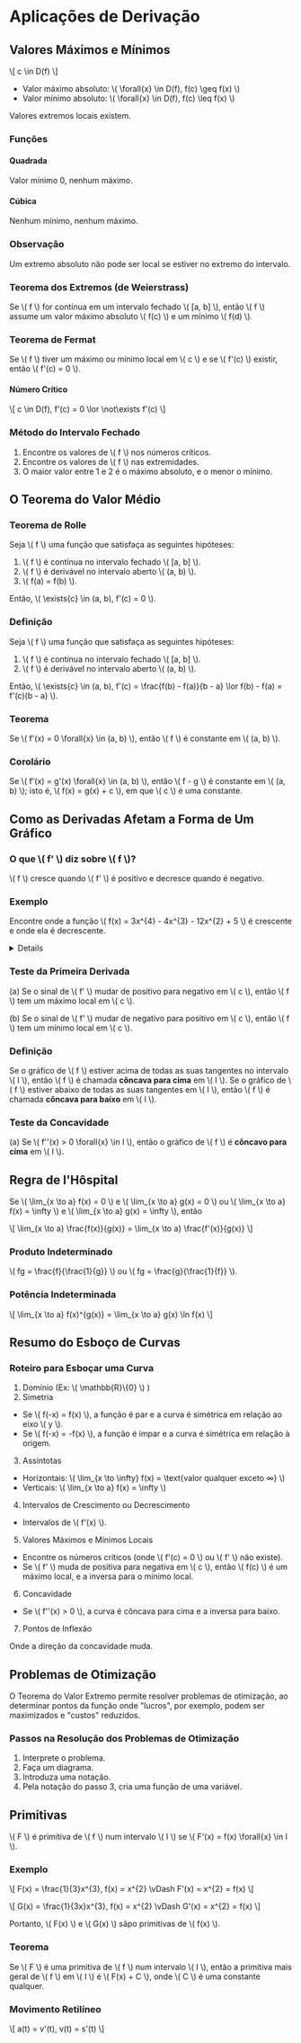 <!-- TODO: Adicionar exemplos do livro! -->

# Aplicações de Derivação

## Valores Máximos e Mínimos

\\[
c \in D(f)
\\]

- Valor máximo absoluto: \\( \forall{x} \in D(f), f(c) \geq f(x) \\)
- Valor mínimo absoluto: \\( \forall{x} \in D(f), f(c) \leq f(x) \\)

Valores extremos locais existem.

### Funções

#### Quadrada

Valor mínimo 0, nenhum máximo.

#### Cúbica

Nenhum mínimo, nenhum máximo.

### Observação

Um extremo absoluto não pode ser local se estiver no extremo do intervalo.

### Teorema dos Extremos (de Weierstrass)

Se \\( f \\) for contínua em um intervalo fechado \\( [a, b] \\), então \\( f \\) assume um valor máximo absoluto \\( f(c) \\) e um mínimo \\( f(d) \\).

### Teorema de Fermat

Se \\( f \\) tiver um máximo ou mínimo local em \\( c \\) e se \\( f'(c) \\) existir, então \\( f'(c) = 0 \\).

#### Número Crítico

\\[
c \in D(f), f'(c) = 0 \lor \not\exists f'(c)
\\]

### Método do Intervalo Fechado

1. Encontre os valores de \\( f \\) nos números críticos.
2. Encontre os valores de \\( f \\) nas extremidades.
3. O maior valor entre 1 e 2 é o máximo absoluto, e o menor o mínimo.

## O Teorema do Valor Médio

### Teorema de Rolle

Seja \\( f \\) uma função que satisfaça as seguintes hipóteses:

1. \\( f \\) é contínua no intervalo fechado \\( [a, b] \\).
2. \\( f \\) é derivável no intervalo aberto \\( (a, b) \\).
3. \\( f(a) = f(b) \\).

Então, \\( \exists{c} \in (a, b), f'(c) = 0 \\).

### Definição

Seja \\( f \\) uma função que satisfaça as seguintes hipóteses:

1. \\( f \\) é contínua no intervalo fechado \\( [a, b] \\).
2. \\( f \\) é derivável no intervalo aberto \\( (a, b) \\).

Então, \\( \exists{c} \in (a, b), f'(c) = \frac{f(b) - f(a)}{b - a} \lor f(b) - f(a) = f'(c)(b - a) \\).

### Teorema

Se \\( f'(x) = 0 \forall{x} \in (a, b) \\), então \\( f \\) é constante em \\( (a, b) \\).

### Corolário

Se \\( f'(x) = g'(x) \forall{x} \in (a, b) \\), então \\( f - g \\) é constante em \\( (a, b) \\); isto é, \\( f(x) = g(x) + c \\), em que \\( c \\) é uma constante.

## Como as Derivadas Afetam a Forma de Um Gráfico

### O que \\( f' \\) diz sobre \\( f \\)?

\\( f \\) cresce quando \\( f' \\) é positivo e decresce quando é negativo.

### Exemplo

Encontre onde a função \\( f(x) = 3x^{4} - 4x^{3} - 12x^{2} + 5 \\) é crescente e onde ela é decrescente.

<details>

\\[
f'(x) = 12x^{3} - 12x^{2} - 24 \implies f'(x) = 12x(x - 2)(x + 1)
\\]

1. Ache os números críticos

-1, 0, 2.

2. Faça uma tabela

| Intervalo  | 12x | x - 2 | x + 1 | f'(x) | f                                   |
|============|=====|=======|=======|=======|=====================================|
| x < -1     | -   | -     | -     | -     | descrescente em (-\\(\infty\\), -1) |
| -1 < x < 0 | -   | -     | +     | +     | crescente em (-1, 0)                |
| 0 < x < 2  | +   | -     | +     | -     | descrescente em (0, 2)              |
| x > 2      | +   | +     | +     | +     | crescente em (2, \\( \infty \\)     |

</details>

### Teste da Primeira Derivada

(a) Se o sinal de \\( f' \\) mudar de positivo para negativo em \\( c \\), então \\( f \\) tem um máximo local em \\( c \\).

(b) Se o sinal de \\( f' \\) mudar de negativo para positivo em \\( c \\), então \\( f \\) tem um mínimo local em \\( c \\).

### Definição

Se o gráfico de \\( f \\) estiver acima de todas as suas tangentes no intervalo \\( I \\), então \\( f \\) é chamada **côncava para cima** em \\( I \\). Se o gráfico de \\( f \\) estiver abaixo de todas as suas tangentes em \\( I \\), então \\( f \\) é chamada **côncava para baixo** em \\( I \\).

### Teste da Concavidade

(a) Se \\( f''(x) > 0 \forall{x} \in I \\), então o gráfico de \\( f \\) é **côncavo para cima** em \\( I \\).

## Regra de l'Hôspital

Se \\( \lim_{x \to a} f(x) = 0 \\) e \\( \lim_{x \to a} g(x) = 0 \\) ou \\( \lim_{x \to a} f(x) = \infty \\) e \\( \lim_{x \to a} g(x) =  \infty \\), então

\\[
\lim_{x \to a} \frac{f(x)}{g(x)} = \lim_{x \to a} \frac{f'(x)}{g(x)}
\\]

### Produto Indeterminado

\\( fg = \frac{f}{\frac{1}{g}} \\) ou \\( fg = \frac{g}{\frac{1}{f}} \\).

### Potência Indeterminada

\\[
\lim_{x \to a} f(x)^{g(x)} = \lim_{x \to a} g(x) \ln f(x)
\\]

## Resumo do Esboço de Curvas

### Roteiro para Esboçar uma Curva

1. Domínio (Ex: \\( \mathbb{R}\\\{0\} \\) )
2. Simetria
- Se \\( f(-x) = f(x) \\), a função é par e a curva é simétrica em relação ao eixo \\( y \\).
- Se \\( f(-x) = -f(x) \\), a função é ímpar e a curva é simétrica em relação à origem.
3. Assíntotas
- Horizontais: \\( \lim_{x \to \infty} f(x) = \text{valor qualquer exceto $\infty$} \\)
- Verticais: \\( \lim_{x \to a} f(x) = \infty \\)
4. Intervalos de Crescimento ou Decrescimento
- Intervalos de \\( f'(x) \\).
5. Valores Máximos e Mínimos Locais
- Encontre os números críticos (onde \\( f'(c) = 0 \\) ou \\( f' \\) não existe).
- Se \\( f' \\) muda de positiva para negativa em \\( c \\), então \\( f(c) \\) é um máximo local, e a inversa para o mínimo local.
6. Concavidade
- Se \\( f''(x) > 0 \\), a curva é côncava para cima e a inversa para baixo.
7. Pontos de Inflexão

Onde a direção da concavidade muda.

## Problemas de Otimização

O Teorema do Valor Extremo permite resolver problemas de otimização, ao determinar pontos da função onde "lucros", por exemplo, podem ser maximizados e "custos" reduzidos.

### Passos na Resolução dos Problemas de Otimização

1. Interprete o problema.
2. Faça um diagrama.
3. Introduza uma notação.
4. Pela notação do passo 3, cria uma função de uma variável.

## Primitivas

\\( F \\) é primitiva de \\( f \\) num intervalo \\( I \\) se \\( F'(x) = f(x) \forall{x} \in I \\).

### Exemplo

\\[
F(x) = \frac{1}{3}x^{3}, f(x) = x^{2} \vDash F'(x) = x^{2} = f(x)
\\]

\\[
G(x) = \frac{1}{3x}x^{3}, f(x) = x^{2} \vDash G'(x) = x^{2} = f(x)
\\]

Portanto, \\( F(x) \\) e \\( G(x) \\) sãpo primitivas de \\( f(x) \\).

### Teorema

Se \\( F \\) é uma primitiva de \\( f \\) num intervalo \\( I \\), então a primitiva mais geral de \\( f \\) em \\( I \\) é \\( F(x) + C \\), onde \\( C \\) é uma constante qualquer.

### Movimento Retilíneo

\\[
a(t) = v'(t), v(t) = s'(t)
\\]
